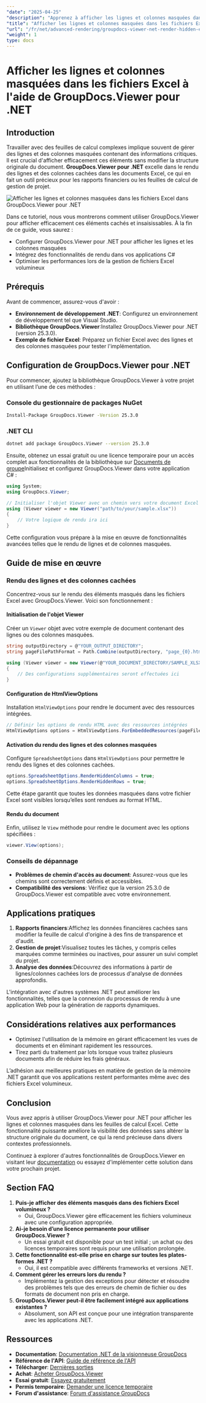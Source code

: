 ```yaml
---
"date": "2025-04-25"
"description": "Apprenez à afficher les lignes et colonnes masquées dans les fichiers Excel avec GroupDocs.Viewer pour .NET. Améliorez efficacement la visibilité des données sans modifier la structure du document."
"title": "Afficher les lignes et colonnes masquées dans les fichiers Excel avec GroupDocs.Viewer pour .NET - Guide avancé"
"url": "/fr/net/advanced-rendering/groupdocs-viewer-net-render-hidden-excel-rows-columns/"
"weight": 1
type: docs
---
```

# Afficher les lignes et colonnes masquées dans les fichiers Excel à l'aide de GroupDocs.Viewer pour .NET

## Introduction

Travailler avec des feuilles de calcul complexes implique souvent de gérer des lignes et des colonnes masquées contenant des informations critiques. Il est crucial d'afficher efficacement ces éléments sans modifier la structure originale du document. **GroupDocs.Viewer pour .NET** excelle dans le rendu des lignes et des colonnes cachées dans les documents Excel, ce qui en fait un outil précieux pour les rapports financiers ou les feuilles de calcul de gestion de projet.

![Afficher les lignes et colonnes masquées dans les fichiers Excel dans GroupDocs.Viewer pour .NET](/viewer/advanced-rendering/render-hidden-rows-columns-excel-files-img.png)

Dans ce tutoriel, nous vous montrerons comment utiliser GroupDocs.Viewer pour afficher efficacement ces éléments cachés et insaisissables. À la fin de ce guide, vous saurez :
- Configurer GroupDocs.Viewer pour .NET pour afficher les lignes et les colonnes masquées
- Intégrez des fonctionnalités de rendu dans vos applications C#
- Optimiser les performances lors de la gestion de fichiers Excel volumineux

## Prérequis

Avant de commencer, assurez-vous d'avoir :
- **Environnement de développement .NET**: Configurez un environnement de développement tel que Visual Studio.
- **Bibliothèque GroupDocs.Viewer**:Installez GroupDocs.Viewer pour .NET (version 25.3.0).
- **Exemple de fichier Excel**: Préparez un fichier Excel avec des lignes et des colonnes masquées pour tester l'implémentation.

## Configuration de GroupDocs.Viewer pour .NET

Pour commencer, ajoutez la bibliothèque GroupDocs.Viewer à votre projet en utilisant l’une de ces méthodes :

### Console du gestionnaire de packages NuGet

```bash
Install-Package GroupDocs.Viewer -Version 25.3.0
```

### .NET CLI

```bash
dotnet add package GroupDocs.Viewer --version 25.3.0
```

Ensuite, obtenez un essai gratuit ou une licence temporaire pour un accès complet aux fonctionnalités de la bibliothèque sur [Documents de groupe](https://purchase.groupdocs.com/temporary-license/)Initialisez et configurez GroupDocs.Viewer dans votre application C# :

```csharp
using System;
using GroupDocs.Viewer;

// Initialiser l'objet Viewer avec un chemin vers votre document Excel
using (Viewer viewer = new Viewer("path/to/your/sample.xlsx"))
{
    // Votre logique de rendu ira ici
}
```

Cette configuration vous prépare à la mise en œuvre de fonctionnalités avancées telles que le rendu de lignes et de colonnes masquées.

## Guide de mise en œuvre

### Rendu des lignes et des colonnes cachées

Concentrez-vous sur le rendu des éléments masqués dans les fichiers Excel avec GroupDocs.Viewer. Voici son fonctionnement :

#### Initialisation de l'objet Viewer

Créer un `Viewer` objet avec votre exemple de document contenant des lignes ou des colonnes masquées.

```csharp
string outputDirectory = @"YOUR_OUTPUT_DIRECTORY";
string pageFilePathFormat = Path.Combine(outputDirectory, "page_{0}.html");

using (Viewer viewer = new Viewer(@"YOUR_DOCUMENT_DIRECTORY/SAMPLE_XLSX_WITH_HIDDEN_ROW_AND_COLUMN"))
{
    // Des configurations supplémentaires seront effectuées ici
}
```

#### Configuration de HtmlViewOptions

Installation `HtmlViewOptions` pour rendre le document avec des ressources intégrées.

```csharp
// Définir les options de rendu HTML avec des ressources intégrées
HtmlViewOptions options = HtmlViewOptions.ForEmbeddedResources(pageFilePathFormat);
```

#### Activation du rendu des lignes et des colonnes masquées

Configure `SpreadsheetOptions` dans `HtmlViewOptions` pour permettre le rendu des lignes et des colonnes cachées.

```csharp
options.SpreadsheetOptions.RenderHiddenColumns = true;
options.SpreadsheetOptions.RenderHiddenRows = true;
```

Cette étape garantit que toutes les données masquées dans votre fichier Excel sont visibles lorsqu’elles sont rendues au format HTML.

#### Rendu du document

Enfin, utilisez le `View` méthode pour rendre le document avec les options spécifiées :

```csharp
viewer.View(options);
```

### Conseils de dépannage

- **Problèmes de chemin d'accès au document**: Assurez-vous que les chemins sont correctement définis et accessibles.
- **Compatibilité des versions**: Vérifiez que la version 25.3.0 de GroupDocs.Viewer est compatible avec votre environnement.

## Applications pratiques

1. **Rapports financiers**:Affichez les données financières cachées sans modifier la feuille de calcul d'origine à des fins de transparence et d'audit.
2. **Gestion de projet**:Visualisez toutes les tâches, y compris celles marquées comme terminées ou inactives, pour assurer un suivi complet du projet.
3. **Analyse des données**:Découvrez des informations à partir de lignes/colonnes cachées lors de processus d'analyse de données approfondis.

L'intégration avec d'autres systèmes .NET peut améliorer les fonctionnalités, telles que la connexion du processus de rendu à une application Web pour la génération de rapports dynamiques.

## Considérations relatives aux performances

- Optimisez l'utilisation de la mémoire en gérant efficacement les vues de documents et en éliminant rapidement les ressources.
- Tirez parti du traitement par lots lorsque vous traitez plusieurs documents afin de réduire les frais généraux.

L’adhésion aux meilleures pratiques en matière de gestion de la mémoire .NET garantit que vos applications restent performantes même avec des fichiers Excel volumineux.

## Conclusion

Vous avez appris à utiliser GroupDocs.Viewer pour .NET pour afficher les lignes et colonnes masquées dans les feuilles de calcul Excel. Cette fonctionnalité puissante améliore la visibilité des données sans altérer la structure originale du document, ce qui la rend précieuse dans divers contextes professionnels.

Continuez à explorer d'autres fonctionnalités de GroupDocs.Viewer en visitant leur [documentation](https://docs.groupdocs.com/viewer/net/) ou essayez d'implémenter cette solution dans votre prochain projet.

## Section FAQ

1. **Puis-je afficher des éléments masqués dans des fichiers Excel volumineux ?**
   - Oui, GroupDocs.Viewer gère efficacement les fichiers volumineux avec une configuration appropriée.
2. **Ai-je besoin d’une licence permanente pour utiliser GroupDocs.Viewer ?**
   - Un essai gratuit est disponible pour un test initial ; un achat ou des licences temporaires sont requis pour une utilisation prolongée.
3. **Cette fonctionnalité est-elle prise en charge sur toutes les plates-formes .NET ?**
   - Oui, il est compatible avec différents frameworks et versions .NET.
4. **Comment gérer les erreurs lors du rendu ?**
   - Implémentez la gestion des exceptions pour détecter et résoudre des problèmes tels que des erreurs de chemin de fichier ou des formats de document non pris en charge.
5. **GroupDocs.Viewer peut-il être facilement intégré aux applications existantes ?**
   - Absolument, son API est conçue pour une intégration transparente avec les applications .NET.

## Ressources

- **Documentation**: [Documentation .NET de la visionneuse GroupDocs](https://docs.groupdocs.com/viewer/net/)
- **Référence de l'API**: [Guide de référence de l'API](https://reference.groupdocs.com/viewer/net/)
- **Télécharger**: [Dernières sorties](https://releases.groupdocs.com/viewer/net/)
- **Achat**: [Acheter GroupDocs.Viewer](https://purchase.groupdocs.com/buy)
- **Essai gratuit**: [Essayez gratuitement](https://releases.groupdocs.com/viewer/net/)
- **Permis temporaire**: [Demander une licence temporaire](https://purchase.groupdocs.com/temporary-license/)
- **Forum d'assistance**: [Forum d'assistance GroupDocs](https://forum.groupdocs.com/c/viewer/9)